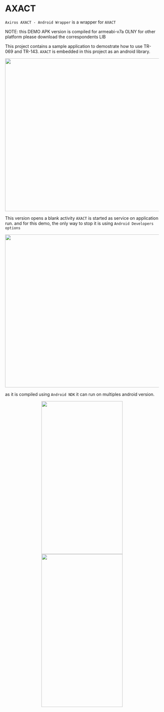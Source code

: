 # AXACT
`Axiros AXACT - Android Wrapper` is a wrapper for `AXACT`

NOTE: this DEMO APK version is compiled for armeabi-v7a OLNY for other platform please download the correspondents LIB

This project contains a sample application to demostrate how to use TR-069 and TR-143.
`AXACT` is embedded in this project as an android library.

<p align="center" >
<img src="http://bzero.github.io/assets/images/Screenshot_2017-07-12%2010-32-09.png" width="800" height="500"/>
</p>

This version opens a blank activity `AXACT` is started as service on application run. and for this demo, the only way to stop it is using `Android Developers options`

<p align="center" >
<img src="http://bzero.github.io/assets/images/Screenshot_2017-07-12-10-04-26.png" width="800" height="500"/>
</p>

as it is compiled using `Android NDK` it can run on multiples android version.

<p align="center" >
<img src="http://bzero.github.io/assets/images/Screenshot_20170712-101615.png" width="266" height="500"/>
<img src="http://bzero.github.io/assets/images/Screenshot_20170712-101618.png" width="266" height="500"/>
</p>

